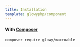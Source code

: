 ```yaml
---
title: Installation
template: glowyphp/component
---
```


#### With [Composer](https://getcomposer.org)

```
composer require glowy/macroable
```
